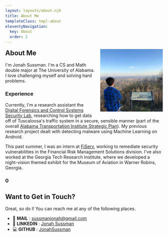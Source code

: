 ```yaml
---
layout: layouts/about.njk
title: About Me
templateClass: tmpl-about
eleventyNavigation:
  key: About
  order: 2
---
```

<link rel="stylesheet" href="{{ '/css/green.css' | url }}">

<article>
<img src="/assets/profilepic1.jpg" style="float: right; margin-left: 1rem; margin-bottom: 1rem; width: min(33vw, 200px); ">

<h1 style="margin-top: 0;">About Me</h1>


I'm Jonah Sussman. I'm a CS and Math double major at The University of Alabama. I love challenging myself and solving hard problems.

### Experience

Currently, I'm a research assistant the [Digital Forensics and Control Systems Security Lab](http://dcsl.cs.ua.edu/), researching how to get data off of Tuscaloosa's traffic system in a secure, sensible manner (part of the overall [Alabama Transportation Institute Strategic Plan](https://www.atistrategicplan.com/)). My previous research project dealt with detecting malware using Machine Learning on Android.

This past summer, I was an intern at [FiServ](https://www.fiserv.com/en.html), working to remediate security vulnerabilities in the Financial Risk Management Solutions division. I've also worked at the Georgia Tech Research Institute, where we developed a night-vision themed exhibit for the Museum of Aviation in Warner Robins, Georgia.

<div id="fun-fact">
  <h3 id="fun-fact-title"><span style="color: var(--blue); font-size: 1rem;" id="fun-fact-counter">0</span></h3>
  <p id="fun-fact-content" class="container"></p>
</div>

</article>
<article>

# Want to Get in Touch?

Great, so do I! You can reach me at any of the following places.
- 📧 **MAIL** : [sussmanjonah@gmail.com](mailto:sussmanjonah@gmail.com)
- 👋 **LINKEDIN** : [Jonah Sussman](https://www.linkedin.com/in/jonah-sussman-889a9b158/)
- 💻 **GITHUB** : [JonahSussman](http://www.github.com/JonahSussman)

</article>

<script>
// DON'T LOOK AT THIS FILE UNLESS YOU WANT TO RUIN THE FUN FOR YOURSELF!

let a = [
    // Qualities
    ['Alignment', 'Chaotic Good'],
    ['Temperament', '98.6 °F'],
    ['Favorite Color', '512 nm <span style="color: #0fff00 !important; text-shadow: 2px 2px 0px var(--color-text);">■</span>'],
    ['Eye Color', 'Brown'],
    ['Corrective Lenses', '-0.5, +0.5 (I know, I know)'],
    ['Height', 'Exactly 1 Jonah'],
    ['Blood Type', 'Red'],
    ['Pronunciation of Gif', '<code>/dʒɪf/</code>'],
    ['Interpupillary Distance', '68 mm'],

    // Physics
    ['Preferred System of Units', 'Lorentz–Heaviside'],
    ['Preferred Unit of Mass', 'The Slug'],
    ['Preferred Unit of Energy', 'The Erg'],
    ['Favorite Simple Machine', 'The screw'],
    ['Favorite Actinide', '94 Am (Americium)'],
    ['Favorite Synthetic Element', '118 Og (Oganesson)'],
    ['Thoughts on the Anomalous Magnetic Dipole Moment', 'g\'s roughly 2; it\'s close enough in my book'],
    ['Thoughts on Magnetic Monopoles', 'They exist, but they\'re only rendered when we\'re not looking'],
    ['Status', 'Yet to reach max q'],

    // Programming
    ['Favorite ASCII character', '<code>0x07 \'BEL\'</code>'],
    ['Favorite C Keyword', '<code>for</code>'],
    ['Favorite Combinator', '<code>λf.(λx.f (x x)) (λx.f (x x))</code>'],
    ['Favorite Console Font', 'Iosevka SS03'],
    ['Favorite Encryption Algorithm', 'Rijndael'],
    ['Favorite Editor', 'VS Code'],
    ['Favorite Compiler', 'g++'],
    ['Favorite Worst Programming Language', 'DOS Batch Files'],
    ['Favorite Naming Convention', '<code>SCREAMING_SNAKE_CASE</code>'],
    ['Favorite Time Complexity', '<code>O(sqrt(n))</code>']
    ['Favorite Code Comment', '<code>// When I wrote this, only God and I understood what I was doing. Now, God only knows.</code>'],
    ['Favorite HTML Element', '<marquee direction="right"><code><b>&lt;marquee&gt;</b></code></marquee>']
    ['Thoughts on P vs NP Conjecture', 'Quantum computers will save us'],
    ['Light or Dark Theme?', 'Light theme'],
    ['Favorite Data Structure', 'The Treap'],

    // Math
    ['Favorite Integral', '<code>e^(-x^2)</code>'],
    ['Favorite Group', 'The Monster Group'],
    ['Favorite Set', 'ℂ'],
    ['Favorite Isomorphism', 'Curry-Howard'],
    ['Favorite Knot', 'Cinquefoil knot'],
    ['Mathematical Philosophy', 'Embodied mind'],
    ['Favorite theorem prover', 'z3'],
    ['Support of Inter-universal Teichmüller Theory', 'Tentative'],

    // Gaming
    ['Favorite Pokémon', 'Ten Question Marks'],
    ['Favorite NES Game', 'Kirby\'s Adventure'],
    ['Favorite Favorite Super Smash Bros. Stage', 'Minecraft World Ω-form'],
    ['Favorite Super Smash Bros. Character', 'Luigi'],
    ['Favorite Civ 5 leader', 'Bismarck'],
    ['Favorite TF2 class', 'Pyro'],
    ['Opinion on Fortnite', 'Apprehensive'],
    ['Favorite Among Us Map', 'The Airship'],
    ['Favorite Mario Kart Bike', 'Mach Bike'],
    ['Favorite Chess Opening', 'King\'s Knight Opening'],
    ['Favorite Chess Defense', 'Caro–Kann'],
    ['Favorite Games By Year', '<code>1400</code> - Chess <sup>Citation needed</sup><br><code>2012</code> - Fez<br><code>2018</code> - The Curse of the Obra Dinn<br><code>2020</code> - Half Life: Alyx'],
    ['Quickest Chess Loss', '<code>1. e4 e5 2. Bc4 Nc6 3. Qf3 Nf6 4. g4 d6 5. g5 Nd7 6. Qxf7#</code>'],

    // Music
    ['Favorite Chord', 'Dm7♭5'],
    ['Favorite Brass Instrument', 'Mellophone'],
    ['Favorite Scale', 'Phrygian Dominant (1 ♭2 3 4 5 ♭6 ♭7)'],
    ['Favorite Sound Chip', 'The Konami VRC6'],
    ['Preferred Chiptune Tracker Software', 'Famitracker'],
    ['Favorite Band', 'Red Vox'],
    ['Favorite Beach Boys Album', 'Pet Sounds'],
    ['Favorite DOOM music', 'Rip & Tear'],
    ['Favorite Music Symbol', '<span class="center-icon">𝇑</span> - The Gregorian F Clef'],
    ['Favorite Tuning System', 'A = 432Hz'],
    ['Favorite DCI Show', 'Metamorph - The Blue Devils 2017'],
    ['Sharps or Flats?', 'Flats'],
    ['Favorite Chord Progression', '<code>𝄁 E - G♯7 - 𝄀 E/C♯ D♯/C D/B D/E 𝄀 A - G♯m - 𝄀 F♯m B E - 𝄂</code>'],
    ['Favorite Jazz Lick', '<code>D E F G E C D</code>'],

    // Other / Favorites
    ['Favorite Humorist', 'Douglas Adams'],
    ['Favorite Netflix Show', 'BoJack Horseman'],
    ['Favorite Powerade Flavor', 'Grape'],
    ['Favorite Vowel Sound', '/ə/ (as in "rhythm")'],
    ['Favorite Soda', 'Coke Zero Sugar Caffeine Free'],
    ['Favorite Top Level Domain', '<code>.net</code> Quod potest videri'],
    ['Favorite Emoji Sequence', '👉😎👉'],
    ['Favorite Public Transit', 'The Chicago "L"'],
    ['<code style="font-size: 1.5rem; font-weight: bold;">59 6f 75 20 63 6f 6e 76 65 72 74 65 64 20 74 68 69 73 21</code>', '<code>48 65 72 65 2c 20 68 61 76 65 20 61 20 63 6f 6f 6b 69 65 20 🍪</code>']
    ['Opinion on Civil Engineers', 'Tolerable'],
    ['Preferred Drink', 'Sweet Tea '],
    ['Opinion on Pineapple on Pizza', 'I mean, it\'s not like it\'s pretending to be something other than what it is'],
    ['Favorite Vexillological Aspect Ratio', '2:1'],
    ['Favorite Compound Lift', 'The Squat'],
    ['Favorite Second Person Plural Pronoun', 'Y\'all'],
];

console.log('There are ' + a.length + ' fun facts about Jonah. Don\'t spoil it by looking at the source code!');

let $ = function(id) {
    return document.getElementById(id);
};

// Fisher-Yates shuffle
for (let i = a.length - 1; i > 0; i--) {
    let j = Math.floor(Math.random() * a.length);
    let t = a[i];
    a[i] = a[j];
    a[j] = t;
}

let index = 0;
let count = 0;

function fun_fact() {
    count--;

    if (count <= 0) {
        index = (index + 1) % a.length;

        let title = a[index][0];
        let content = a[index][1];

        count = Math.max(Math.ceil((title.length + content.length) / 20), 6);

        $('fun-fact-title').innerHTML = title + ' <span style="color: var(--blue); font-size: 1rem;" id="fun-fact-counter"></span>';
        $('fun-fact-content').innerHTML = content;
    }

    $('fun-fact-counter').textContent = '' + (count - 1);
}

fun_fact();
window.setInterval(fun_fact, 1000);
</script>